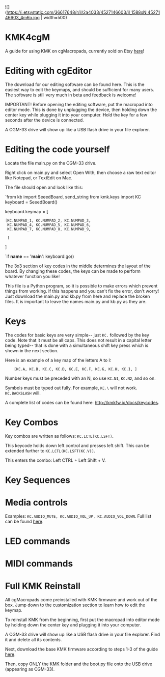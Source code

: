 ![](https://i.etsystatic.com/36617648/r/il/2a4033/4527146603/il_1588xN.4527146603_4m6o.jpg | width=500)

# KMK4cgM
A guide for using KMK on cgMacropads, currently sold on Etsy [here](https://www.etsy.com/shop/cgMacropads)!


# Editing with cgEditor

The download for our editing software can be found here. This is the easiest way to edit the keymaps, and should be sufficient for many users. The software is still very much in beta and feedback is welcome!

IMPORTANT! Before opening the editing software, put the macropad into editor mode. This is done by unplugging the device, then holding down the center key while plugging it into your computer. Hold the key for a few seconds after the device is connected.

A CGM-33 drive will show up like a USB flash drive in your file explorer.

# Editing the code yourself

Locate the file main.py on the CGM-33 drive.

Right click on main.py and select Open With, then choose a raw text editor like Notepad, or TextEdit on Mac.

The file should open and look like this:


`from kb import SeeedBoard, send_string
from kmk.keys import KC
keyboard = SeeedBoard()

keyboard.keymap = [

    [KC.NUMPAD_1, KC.NUMPAD_2, KC.NUMPAD_3,
     KC.NUMPAD_4, KC.NUMPAD_5, KC.NUMPAD_6,
     KC.NUMPAD_7, KC.NUMPAD_8, KC.NUMPAD_9,
     
     ]
]

`if __name__ == '__main__': keyboard.go()


The 3x3 section of key codes in the middle determines the layout of the board. By changing these codes, the keys can be made to perform whatever function you like!

This file is a Python program, so it is possible to make errors which prevent things from working. If this happens and you can't fix the error, don't worry! Just download the main.py and kb.py from here and replace the broken files. It is important to leave the names main.py and kb.py as they are.

# Keys

The codes for basic keys are very simple-- just `KC.` followed by the key code. Note that it must be all caps. This does not result in a capital letter being typed-- that is done with a simultaneous shift key press which is shown in the next section.

Here is an example of a key map of the letters A to I:


`    [KC.A, KC.B, KC.C,
     KC.D, KC.E, KC.F,
     KC.G, KC.H, KC.I,
     ]`


Number keys must be preceded with an N, so use `KC.N1`, `KC.N2`, and so on.

Symbols must be typed out fully. For example, `KC.\` will not work. `KC.BACKSLASH` will.

A complete list of codes can be found here: http://kmkfw.io/docs/keycodes.

# Key Combos

Key combos are written as follows: `KC.LCTL(KC.LSFT)`.

This keycode holds down left control and presses left shift. This can be extended further to `KC.LCTL(KC.LSFT(KC.V))`.

This enters the combo: Left CTRL + Left Shift + V.

# Key Sequences

# Media controls

Examples: `KC.AUDIO_MUTE, KC.AUDIO_VOL_UP, KC.AUDIO_VOL_DOWN`. Full list can be found [here](http://kmkfw.io/docs/media_keys).

# LED commands

# MIDI commands

# Full KMK Reinstall
All cgMacropads come preinstalled with KMK firmware and work out of the box. Jump down to the customization section to learn how to edit the keymap. 

To reinstall KMK from the beginning, first put the macropad into editor mode by holding down the center key and plugging it into your computer.

A CGM-33 drive will show up like a USB flash drive in your file explorer. Find it and delete all its contents.

Next, download the base KMK firmware according to steps 1-3 of the guide [here](https://github.com/KMKfw/kmk_firmware/blob/master/docs/en/Getting_Started.md).

Then, copy ONLY the KMK folder and the boot.py file onto the USB drive (appearing as CGM-33).
